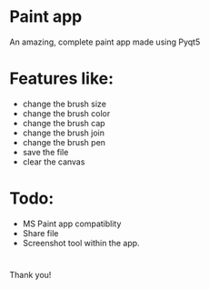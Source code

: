 # Paint app 

An amazing, complete paint app made using Pyqt5

# Features like:

- change the brush size
- change the brush color
- change the brush cap
- change the brush join
- change the brush pen
- save the file
- clear the canvas

# Todo:
- MS Paint app compatiblity
- Share file
- Screenshot tool within the app.

# 

Thank you! 
